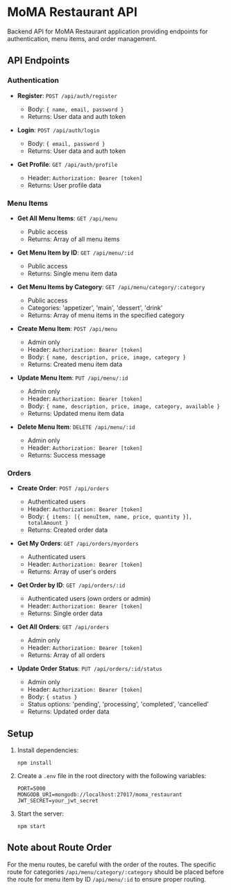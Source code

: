 # MoMA Restaurant API

Backend API for MoMA Restaurant application providing endpoints for authentication, menu items, and order management.

## API Endpoints

### Authentication

- **Register**: `POST /api/auth/register`
  - Body: `{ name, email, password }`
  - Returns: User data and auth token

- **Login**: `POST /api/auth/login`
  - Body: `{ email, password }`
  - Returns: User data and auth token

- **Get Profile**: `GET /api/auth/profile`
  - Header: `Authorization: Bearer [token]`
  - Returns: User profile data

### Menu Items

- **Get All Menu Items**: `GET /api/menu`
  - Public access
  - Returns: Array of all menu items

- **Get Menu Item by ID**: `GET /api/menu/:id`
  - Public access
  - Returns: Single menu item data

- **Get Menu Items by Category**: `GET /api/menu/category/:category`
  - Public access
  - Categories: 'appetizer', 'main', 'dessert', 'drink'
  - Returns: Array of menu items in the specified category

- **Create Menu Item**: `POST /api/menu`
  - Admin only
  - Header: `Authorization: Bearer [token]`
  - Body: `{ name, description, price, image, category }`
  - Returns: Created menu item data

- **Update Menu Item**: `PUT /api/menu/:id`
  - Admin only
  - Header: `Authorization: Bearer [token]`
  - Body: `{ name, description, price, image, category, available }`
  - Returns: Updated menu item data

- **Delete Menu Item**: `DELETE /api/menu/:id`
  - Admin only
  - Header: `Authorization: Bearer [token]`
  - Returns: Success message

### Orders

- **Create Order**: `POST /api/orders`
  - Authenticated users
  - Header: `Authorization: Bearer [token]`
  - Body: `{ items: [{ menuItem, name, price, quantity }], totalAmount }`
  - Returns: Created order data

- **Get My Orders**: `GET /api/orders/myorders`
  - Authenticated users
  - Header: `Authorization: Bearer [token]`
  - Returns: Array of user's orders

- **Get Order by ID**: `GET /api/orders/:id`
  - Authenticated users (own orders or admin)
  - Header: `Authorization: Bearer [token]`
  - Returns: Single order data

- **Get All Orders**: `GET /api/orders`
  - Admin only
  - Header: `Authorization: Bearer [token]`
  - Returns: Array of all orders

- **Update Order Status**: `PUT /api/orders/:id/status`
  - Admin only
  - Header: `Authorization: Bearer [token]`
  - Body: `{ status }`
  - Status options: 'pending', 'processing', 'completed', 'cancelled'
  - Returns: Updated order data

## Setup

1. Install dependencies:
   ```
   npm install
   ```

2. Create a `.env` file in the root directory with the following variables:
   ```
   PORT=5000
   MONGODB_URI=mongodb://localhost:27017/moma_restaurant
   JWT_SECRET=your_jwt_secret
   ```

3. Start the server:
   ```
   npm start
   ```

## Note about Route Order

For the menu routes, be careful with the order of the routes. The specific route for categories `/api/menu/category/:category` should be placed before the route for menu item by ID `/api/menu/:id` to ensure proper routing.